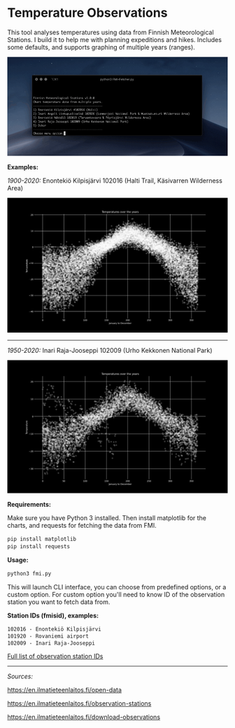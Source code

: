 # Temperature Observations
This tool analyses temperatures using data from Finnish Meteorological Stations. I build it to help me with planning expeditions and hikes. Includes some defaults, and supports graphing of multiple years (ranges).


![cli interface](examples/cli.gif)

**Examples:**

*1900-2020:* Enontekiö Kilpisjärvi 102016 (Halti Trail, Käsivarren Wilderness Area)

![1900-2020 Enontekiö Kilpisjärvi 102016](examples/1900-2020-102016.png)

---

*1950-2020:* Inari Raja-Jooseppi 102009 (Urho Kekkonen National Park)

![1950-2020 Inari Raja-Jooseppi 102009](examples/1950-2020-102009.png)

**Requirements:**

Make sure you have Python 3 installed. Then install matplotlib for the charts, and requests for fetching the data from FMI.

```bash
pip install matplotlib
pip install requests
```

**Usage:**
```python
python3 fmi.py
```
This will launch CLI interface, you can choose from predefined options, or a custom option. For custom option you'll need to know ID of the observation station you want to fetch data from.



**Station IDs (fmisid), examples:**
```
102016 - Enontekiö Kilpisjärvi
101920 - Rovaniemi airport 	
102009 - Inari Raja-Jooseppi
```



[Full list of observation station IDs](https://en.ilmatieteenlaitos.fi/observation-stations)

---
*Sources:*

https://en.ilmatieteenlaitos.fi/open-data

https://en.ilmatieteenlaitos.fi/observation-stations

https://en.ilmatieteenlaitos.fi/download-observations
